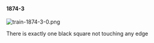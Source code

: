 #### 1874-3
![train-1874-3-0.png](https://github.com/lil-lab/nlvr/raw/master/nlvr/train/images/19/train-1874-3-0.png "train-1874-3-0.png")

There  is exactly one black square not touching any edge